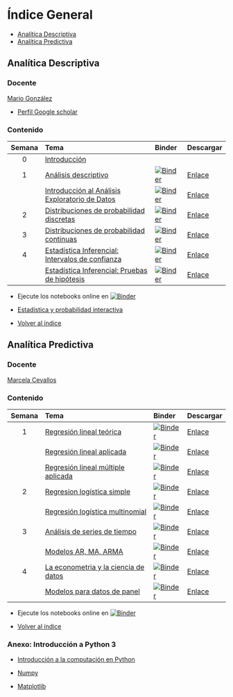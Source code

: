 <h1><a name="ig">Índice General</a></h1>

- [Analítica Descriptiva](#ad)
- [Analítica Predictiva](#ap) 

<h2><a name="ad">Analítica Descriptiva</a></h2>

### Docente

[Mario González](http://investigacion.udla.edu.ec/udla_teams/mario-gonzalez/)

- [Perfil Google scholar](https://scholar.google.co.uk/citations?user=cmuZCwsAAAAJ&hl=en)

### Contenido

| Semana | Tema | Binder     | Descargar |
| :---:  | :---------------------------------------------   | :------------ | :------------ |
| 0      | [Introducción](https://marsgr6.github.io/presentations/intro_estadistica_de_negocios.slides.html#/)  |     |     |
| 1      | [Análisis descriptivo](https://nbviewer.org/github/marsgr6/EN-online/blob/main/descriptive_statistics.ipynb) |  [![Binder](https://mybinder.org/badge_logo.svg)](https://mybinder.org/v2/gh/marsgr6/EN-online/HEAD?labpath=descriptive_statistics.ipynb) | [Enlace](https://notebooks.anaconda.org/msgonzalez/descriptive_statistics/download?version=)  |
|        | [Introducción al Análisis Exploratorio de Datos](https://nbviewer.org/github/marsgr6/EN-online/blob/main/exploratory_data_analysis.ipynb) | [![Binder](https://mybinder.org/badge_logo.svg)](https://mybinder.org/v2/gh/marsgr6/EN-online/HEAD?labpath=exploratory_data_analysis.ipynb) | [Enlace](https://notebooks.anaconda.org/msgonzalez/exploratory_data_analysis/download?version=)  |
| 2      | [Distribuciones de probabilidad discretas](https://nbviewer.org/github/marsgr6/EN-online/blob/main/discrete_distributions.ipynb) |  [![Binder](https://mybinder.org/badge_logo.svg)](https://mybinder.org/v2/gh/marsgr6/EN-online/HEAD?labpath=discrete_distributions.ipynb) | [Enlace](https://notebooks.anaconda.org/msgonzalez/discrete_distributions/download?version=)  |
| 3      | [Distribuciones de probabilidad continuas](https://nbviewer.org/github/marsgr6/EN-online/blob/main/continuous_distributions.ipynb) | [![Binder](https://mybinder.org/badge_logo.svg)](https://mybinder.org/v2/gh/marsgr6/EN-online/HEAD?labpath=continuous_distributions.ipynb) | [Enlace](https://notebooks.anaconda.org/msgonzalez/continuous_distributions/download?version=)  |
| 4      | [Estadística Inferencial: Intervalos de confianza](https://nbviewer.org/github/marsgr6/EN-online/blob/main/statistical_inference.ipynb) | [![Binder](https://mybinder.org/badge_logo.svg)](https://mybinder.org/v2/gh/marsgr6/EN-online/HEAD?labpath=statistical_inference.ipynb) | [Enlace](https://notebooks.anaconda.org/msgonzalez/statistical_inference/download?version=)  |
|       | [Estadística Inferencial: Pruebas de hipótesis](https://nbviewer.org/github/marsgr6/EN-online/blob/main/statistical_tests.ipynb) | [![Binder](https://mybinder.org/badge_logo.svg)](https://mybinder.org/v2/gh/marsgr6/EN-online/HEAD?labpath=statistical_tests.ipynb) | [Enlace](https://notebooks.anaconda.org/msgonzalez/statistical_tests/download?version=)  |

- Ejecute los notebooks online en [![Binder](https://mybinder.org/badge_logo.svg)](https://mybinder.org/v2/gh/marsgr6/analitica-online/HEAD)

- [Estadística y probabilidad interactiva](https://mybinder.org/v2/gh/marsgr6/EN-interactive/HEAD?urlpath=voila%2Frender%2Fapp.ipynb)

- [Volver al índice](#ig)

<h2><a name="ap">Analítica Predictiva</a></h2>

### Docente

[Marcela Cevallos](https://ec.linkedin.com/in/marcela-cevallos/en?original_referer=https%3A%2F%2Fwww.google.com%2F)

### Contenido

| Semana | Tema | Binder     | Descargar |
| :---:  | :---------------------------------------------   | :------------ | :------------ |
| 1      | [Regresión lineal teórica](https://nbviewer.org/github/marsgr6/analitica-online/blob/main/predictiva/Unidad_No_1_Regresion_lineal_simple_teorica.ipynb) |  [![Binder](https://mybinder.org/badge_logo.svg)](https://mybinder.org/v2/gh/marsgr6/analitica-online/HEAD?labpath=predictiva/Unidad_No_1_Regresion_lineal_simple_teorica.ipynb) | [Enlace](https://github.com/marsgr6/analitica-online/archive/refs/heads/main.zip)  |
|        | [Regresión lineal aplicada](https://nbviewer.org/github/marsgr6/analitica-online/blob/main/predictiva/Unidad_No_1_Regresion_lineal_simple_aplicada.ipynb) |  [![Binder](https://mybinder.org/badge_logo.svg)](https://mybinder.org/v2/gh/marsgr6/analitica-online/HEAD?labpath=predictiva/Unidad_No_1_Regresion_lineal_simple_aplicada.ipynb) | [Enlace](https://github.com/marsgr6/analitica-online/archive/refs/heads/main.zip)  |
|        | [Regresión lineal múltiple aplicada](https://nbviewer.org/github/marsgr6/analitica-online/blob/main/predictiva/Unidad_No_2_Regresion_multiple_aplicada.ipynb) | [![Binder](https://mybinder.org/badge_logo.svg)](https://mybinder.org/v2/gh/marsgr6/analitica-online/HEAD?labpath=predictiva/Unidad_No_2_Regresion_multiple_aplicada.ipynb) | [Enlace](https://github.com/marsgr6/analitica-online/archive/refs/heads/main.zip)  |
| 2      | [Regresion logística simple](https://nbviewer.org/github/marsgr6/analitica-online/blob/main/predictiva/Unidad_No_3_Regresion_logistica_simple.ipynb) |  [![Binder](https://mybinder.org/badge_logo.svg)](https://mybinder.org/v2/gh/marsgr6/analitca-online/HEAD?labpath=predictiva/Unidad_No_3_Regresion_logistica_simple.ipynb) | [Enlace](https://github.com/marsgr6/analitica-online/archive/refs/heads/main.zip)  |
|        | [Regresión logística multinomial](https://nbviewer.org/github/marsgr6/analitica-online/blob/main/predictiva/Unidad_No_4_Regresion_logistica_multinomial.ipynb) | [![Binder](https://mybinder.org/badge_logo.svg)](https://mybinder.org/v2/gh/marsgr6/analitica-online/HEAD?labpath=predictiva/Unidad_No_4_Regresion_logistica_multinomial.ipynb) | [Enlace](https://github.com/marsgr6/analitica-online/archive/refs/heads/main.zip)  |
| 3      | [Análisis de series de tiempo](https://nbviewer.org/github/marsgr6/analitica-online/blob/main/predictiva/Unidad_No_5_Analisis_de_series_de_tiempo.ipynb) | [![Binder](https://mybinder.org/badge_logo.svg)](https://mybinder.org/v2/gh/marsgr6/analitica-online/HEAD?labpath=predictiva/Unidad_No_5_Analisis_de_series_de_tiempo.ipynb) | [Enlace](https://github.com/marsgr6/analitica-online/archive/refs/heads/main.zip)  |
|        | [Modelos AR, MA, ARMA](https://nbviewer.org/github/marsgr6/analitica-online/blob/main/predictiva/Unidad_No_6_Modelos_AR_MA_ARMA.ipynb) | [![Binder](https://mybinder.org/badge_logo.svg)](https://mybinder.org/v2/gh/marsgr6/analitica-online/HEAD?labpath=predictiva/Unidad_No_6_Modelos_AR_MA_ARMA.ipynb) | [Enlace](https://github.com/marsgr6/analitica-online/archive/refs/heads/main.zip)  |
| 4      | [La econometria y la ciencia de datos](https://nbviewer.org/github/marsgr6/analitica-online/blob/main/predictiva/Unidad_No_7_La_econometria_y_la_ciencia_de_datos.ipynb) | [![Binder](https://mybinder.org/badge_logo.svg)](https://mybinder.org/v2/gh/marsgr6/analitica-online/HEAD?labpath=predictiva/Unidad_No_7_La_econometria_y_la_ciencia_de_datos.ipynb) | [Enlace](https://github.com/marsgr6/analitica-online/archive/refs/heads/main.zip)  |
|        | [Modelos para datos de panel](https://nbviewer.org/github/marsgr6/analitica-online/blob/main/predictiva/Unidad_No_8_Modelos_para_datos_de_panel.ipynb) | [![Binder](https://mybinder.org/badge_logo.svg)](https://mybinder.org/v2/gh/marsgr6/analitica-online/HEAD?labpath=predictiva/Unidad_No_8_Modelos_para_datos_de_panel.ipynb) | [Enlace](https://github.com/marsgr6/analitica-online/archive/refs/heads/main.zip)  |

- Ejecute los notebooks online en [![Binder](https://mybinder.org/badge_logo.svg)](https://mybinder.org/v2/gh/marsgr6/analitica-online/HEAD)

- [Volver al índice](#ig)

### Anexo: Introducción a Python 3

- [Introducción a la computación en Python](https://marsgr6.github.io/presentations/ICP2021/index.html)

- [Numpy](https://anaconda.org/marsgr6/numpy/notebook)

- [Matplotlib](https://anaconda.org/marsgr6/matplotlib/notebook)
